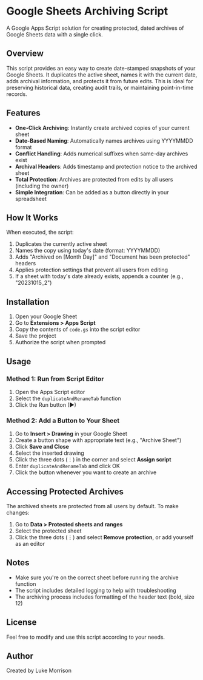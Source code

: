 # Google Sheets Archiving Script

A Google Apps Script solution for creating protected, dated archives of Google Sheets data with a single click.

## Overview

This script provides an easy way to create date-stamped snapshots of your Google Sheets. It duplicates the active sheet, names it with the current date, adds archival information, and protects it from future edits. This is ideal for preserving historical data, creating audit trails, or maintaining point-in-time records.

## Features

- **One-Click Archiving**: Instantly create archived copies of your current sheet
- **Date-Based Naming**: Automatically names archives using YYYYMMDD format
- **Conflict Handling**: Adds numerical suffixes when same-day archives exist
- **Archival Headers**: Adds timestamp and protection notice to the archived sheet
- **Total Protection**: Archives are protected from edits by all users (including the owner)
- **Simple Integration**: Can be added as a button directly in your spreadsheet

## How It Works

When executed, the script:

1. Duplicates the currently active sheet
2. Names the copy using today's date (format: YYYYMMDD)
3. Adds "Archived on [Month Day]" and "Document has been protected" headers
4. Applies protection settings that prevent all users from editing
5. If a sheet with today's date already exists, appends a counter (e.g., "20231015_2")

## Installation

1. Open your Google Sheet
2. Go to **Extensions > Apps Script**
3. Copy the contents of `code.gs` into the script editor
4. Save the project
5. Authorize the script when prompted

## Usage

### Method 1: Run from Script Editor
1. Open the Apps Script editor
2. Select the `duplicateAndRenameTab` function
3. Click the Run button (▶)

### Method 2: Add a Button to Your Sheet
1. Go to **Insert > Drawing** in your Google Sheet
2. Create a button shape with appropriate text (e.g., "Archive Sheet")
3. Click **Save and Close**
4. Select the inserted drawing
5. Click the three dots (⋮) in the corner and select **Assign script**
6. Enter `duplicateAndRenameTab` and click OK
7. Click the button whenever you want to create an archive

## Accessing Protected Archives

The archived sheets are protected from all users by default. To make changes:
1. Go to **Data > Protected sheets and ranges**
2. Select the protected sheet
3. Click the three dots (⋮) and select **Remove protection**, or add yourself as an editor

## Notes

- Make sure you're on the correct sheet before running the archive function
- The script includes detailed logging to help with troubleshooting
- The archiving process includes formatting of the header text (bold, size 12)

## License

Feel free to modify and use this script according to your needs.

## Author

Created by Luke Morrison
